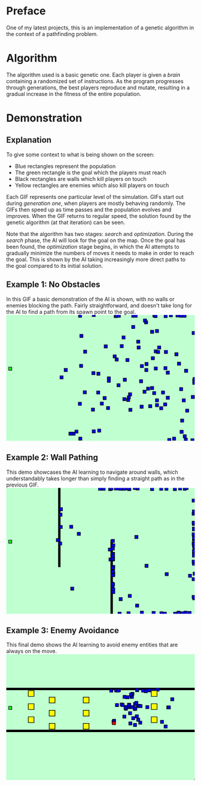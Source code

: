 # Preface
One of my latest projects, this is an implementation of a genetic algorithm in the context of a pathfinding problem. 

# Algorithm
The algorithm used is a basic genetic one. Each player is given a *brain* containing a randomized set of instructions. As the program progresses through generations,
the best players reproduce and mutate, resulting in a gradual increase in the fitness of the entire population.

# Demonstration
## Explanation
To give some context to what is being shown on the screen:

* Blue rectangles represent the population
* The green rectangle is the goal which the players must reach
* Black rectangles are walls which kill players on touch
* Yellow rectangles are enemies which also kill players on touch

Each GIF represents one particular level of the simulation. GIFs start out during *generation one*, when players are mostly behaving randomly. The GIFs then
speed up as time passes and the population evolves and improves. When the GIF returns to regular speed, the solution found by the genetic algorithm (at that iteration)
can be seen.

Note that the algorithm has two stages: *search* and *optimization*. During the *search* phase, the AI will look for the goal on the map. Once the goal has been found,
the *optimization* stage begins, in which the AI attempts to gradually minimize the numbers of moves it needs to make in order to reach the goal. This is shown by the 
AI taking increasingly more direct paths to the goal compared to its initial solution.

## Example 1: No Obstacles
In this GIF a basic demonstration of the AI is shown, with no walls or enemies blocking the path. Fairly straightforward, and doesn't take long for the AI to find a path from 
its spawn point to the goal.
![](./gifs/genetic-simple.gif)

## Example 2: Wall Pathing
This demo showcases the AI learning to navigate around walls, which understandably takes longer than simply finding a straight path as in the previous GIF.
![](./gifs/genetic-walls.gif)

## Example 3: Enemy Avoidance
This final demo shows the AI learning to avoid enemy entities that are always on the move.
![](./gifs/genetic-enemies.gif)
